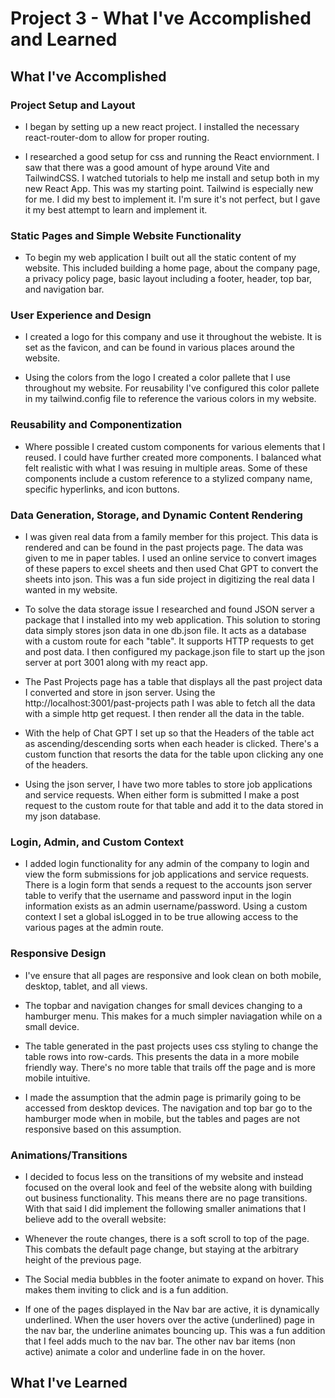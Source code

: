 # Project 3 - What I've Accomplished and Learned

## What I've Accomplished

### Project Setup and Layout

- I began by setting up a new react project. I installed the necessary react-router-dom to allow for proper routing.

- I researched a good setup for css and running the React enviornment. I saw that there was a good amount of hype around Vite and TailwindCSS. I watched tutorials to help me install and setup both in my new React App. This was my starting point. Tailwind is especially new for me. I did my best to implement it. I'm sure it's not perfect, but I gave it my best attempt to learn and implement it.

### Static Pages and Simple Website Functionality

- To begin my web application I built out all the static content of my website. This included building a home page, about the company page, a privacy policy page, basic layout including a footer, header, top bar, and navigation bar.

### User Experience and Design

- I created a logo for this company and use it throughout the webiste. It is set as the favicon, and can be found in various places around the website.

- Using the colors from the logo I created a color pallete that I use throughout my website. For reusability I've configured this color pallete in my tailwind.config file to reference the various colors in my website.

### Reusability and Componentization

- Where possible I created custom components for various elements that I reused. I could have further created more components. I balanced what felt realistic with what I was resuing in multiple areas. Some of these components include a custom reference to a stylized company name, specific hyperlinks, and icon buttons.

### Data Generation, Storage, and Dynamic Content Rendering

- I was given real data from a family member for this project. This data is rendered and can be found in the past projects page. The data was given to me in paper tables. I used an online service to convert images of these papers to excel sheets and then used Chat GPT to convert the sheets into json. This was a fun side project in digitizing the real data I wanted in my website.

- To solve the data storage issue I researched and found JSON server a package that I installed into my web application. This solution to storing data simply stores json data in one db.json file. It acts as a database with a custom route for each "table". It supports HTTP requests to get and post data. I then configured my package.json file to start up the json server at port 3001 along with my react app.

- The Past Projects page has a table that displays all the past project data I converted and store in json server. Using the http://localhost:3001/past-projects path I was able to fetch all the data with a simple http get request. I then render all the data in the table.

- With the help of Chat GPT I set up so that the Headers of the table act as ascending/descending sorts when each header is clicked. There's a custom function that resorts the data for the table upon clicking any one of the headers.

- Using the json server, I have two more tables to store job applications and service requests. When either form is submitted I make a post request to the custom route for that table and add it to the data stored in my json database.

### Login, Admin, and Custom Context

- I added login functionality for any admin of the company to login and view the form submissions for job applications and service requests. There is a login form that sends a request to the accounts json server table to verify that the username and password input in the login information exists as an admin username/password. Using a custom context I set a global isLogged in to be true allowing access to the various pages at the admin route.

### Responsive Design

- I've ensure that all pages are responsive and look clean on both mobile, desktop, tablet, and all views.

- The topbar and navigation changes for small devices changing to a hamburger menu. This makes for a much simpler naviagation while on a small device.

- The table generated in the past projects uses css styling to change the table rows into row-cards. This presents the data in a more mobile friendly way. There's no more table that trails off the page and is more mobile intuitive.

- I made the assumption that the admin page is primarily going to be accessed from desktop devices. The navigation and top bar go to the hamburger mode when in mobile, but the tables and pages are not responsive based on this assumption.

### Animations/Transitions

- I decided to focus less on the transitions of my website and instead focused on the overal look and feel of the website along with building out business functionality. This means there are no page transitions. With that said I did implement the following smaller animations that I believe add to the overall website:

- Whenever the route changes, there is a soft scroll to top of the page. This combats the default page change, but staying at the arbitrary height of the previous page.

- The Social media bubbles in the footer animate to expand on hover. This makes them inviting to click and is a fun addition.

- If one of the pages displayed in the Nav bar are active, it is dynamically underlined. When the user hovers over the active (underlined) page in the nav bar, the underline animates bouncing up. This was a fun addition that I feel adds much to the nav bar. The other nav bar items (non active) animate a color and underline fade in on the hover.

## What I've Learned
